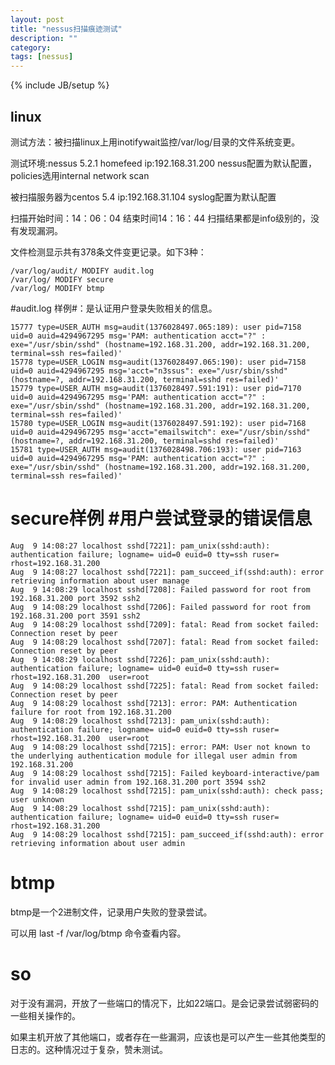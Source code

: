 ```yaml
---
layout: post
title: "nessus扫描痕迹测试"
description: ""
category: 
tags: [nessus]
---
```

{% include JB/setup %}

## linux ##

测试方法：被扫描linux上用inotifywait监控/var/log/目录的文件系统变更。

测试环境:nessus 5.2.1  homefeed ip:192.168.31.200 nessus配置为默认配置，policies选用internal network scan

被扫描服务器为centos 5.4 ip:192.168.31.104 syslog配置为默认配置

扫描开始时间：14：06：04 结束时间14：16：44 扫描结果都是info级别的，没有发现漏洞。

文件检测显示共有378条文件变更记录。如下3种：

	/var/log/audit/ MODIFY audit.log
	/var/log/ MODIFY secure
	/var/log/ MODIFY btmp

#audit.log 样例#：是认证用户登录失败相关的信息。

	15777 type=USER_AUTH msg=audit(1376028497.065:189): user pid=7158 uid=0 auid=4294967295 msg='PAM: authentication acct="?" : exe="/usr/sbin/sshd" (hostname=192.168.31.200, addr=192.168.31.200, terminal=ssh res=failed)'
	15778 type=USER_LOGIN msg=audit(1376028497.065:190): user pid=7158 uid=0 auid=4294967295 msg='acct="n3ssus": exe="/usr/sbin/sshd" (hostname=?, addr=192.168.31.200, terminal=sshd res=failed)'
	15779 type=USER_AUTH msg=audit(1376028497.591:191): user pid=7170 uid=0 auid=4294967295 msg='PAM: authentication acct="?" : exe="/usr/sbin/sshd" (hostname=192.168.31.200, addr=192.168.31.200, terminal=ssh res=failed)'
	15780 type=USER_LOGIN msg=audit(1376028497.591:192): user pid=7168 uid=0 auid=4294967295 msg='acct="emailswitch": exe="/usr/sbin/sshd" (hostname=?, addr=192.168.31.200, terminal=sshd res=failed)'
	15781 type=USER_AUTH msg=audit(1376028498.706:193): user pid=7163 uid=0 auid=4294967295 msg='PAM: authentication acct="?" : exe="/usr/sbin/sshd" (hostname=192.168.31.200, addr=192.168.31.200, terminal=ssh res=failed)'


# secure样例 #用户尝试登录的错误信息


	Aug  9 14:08:27 localhost sshd[7221]: pam_unix(sshd:auth): authentication failure; logname= uid=0 euid=0 tty=ssh ruser= rhost=192.168.31.200
	Aug  9 14:08:27 localhost sshd[7221]: pam_succeed_if(sshd:auth): error retrieving information about user manage
	Aug  9 14:08:29 localhost sshd[7208]: Failed password for root from 192.168.31.200 port 3592 ssh2
	Aug  9 14:08:29 localhost sshd[7206]: Failed password for root from 192.168.31.200 port 3591 ssh2
	Aug  9 14:08:29 localhost sshd[7209]: fatal: Read from socket failed: Connection reset by peer
	Aug  9 14:08:29 localhost sshd[7207]: fatal: Read from socket failed: Connection reset by peer
	Aug  9 14:08:29 localhost sshd[7226]: pam_unix(sshd:auth): authentication failure; logname= uid=0 euid=0 tty=ssh ruser= rhost=192.168.31.200  user=root
	Aug  9 14:08:29 localhost sshd[7225]: fatal: Read from socket failed: Connection reset by peer
	Aug  9 14:08:29 localhost sshd[7213]: error: PAM: Authentication failure for root from 192.168.31.200
	Aug  9 14:08:29 localhost sshd[7213]: pam_unix(sshd:auth): authentication failure; logname= uid=0 euid=0 tty=ssh ruser= rhost=192.168.31.200  user=root
	Aug  9 14:08:29 localhost sshd[7215]: error: PAM: User not known to the underlying authentication module for illegal user admin from 192.168.31.200
	Aug  9 14:08:29 localhost sshd[7215]: Failed keyboard-interactive/pam for invalid user admin from 192.168.31.200 port 3594 ssh2
	Aug  9 14:08:29 localhost sshd[7215]: pam_unix(sshd:auth): check pass; user unknown
	Aug  9 14:08:29 localhost sshd[7215]: pam_unix(sshd:auth): authentication failure; logname= uid=0 euid=0 tty=ssh ruser= rhost=192.168.31.200
	Aug  9 14:08:29 localhost sshd[7215]: pam_succeed_if(sshd:auth): error retrieving information about user admin


# btmp #

btmp是一个2进制文件，记录用户失败的登录尝试。

可以用 last -f /var/log/btmp 命令查看内容。


# so #

对于没有漏洞，开放了一些端口的情况下，比如22端口。是会记录尝试弱密码的一些相关操作的。

如果主机开放了其他端口，或者存在一些漏洞，应该也是可以产生一些其他类型的日志的。这种情况过于复杂，赞未测试。


